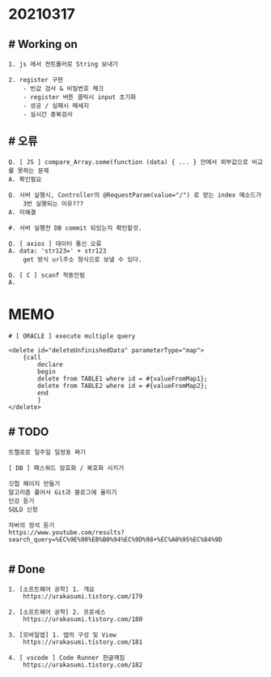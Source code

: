 # 20210317

## # Working on
    1. js 에서 컨트롤러로 String 보내기

    2. register 구현
        - 빈값 검사 & 비밀번호 체크 
        - register 버튼 클릭시 input 초기화
        - 성공 / 실패시 메세지
        - 실시간 중복검사

## # 오류
    Q. [ JS ] compare_Array.some(function (data) { ... } 안에서 외부값으로 비교를 못하는 문제
    A. 확인필요

    Q. 서버 실행시, Controller의 @RequestParam(value="/") 로 받는 index 메소드가
        3번 실행되는 이유???
    A. 미해결
    
    #. 서버 실행전 DB commit 되있는지 확인할것.

    Q. [ axios ] 데이터 통신 오류
    A. data: 'str123=' + str123
        get 방식 url주소 형식으로 보낼 수 있다.

    Q. [ C ] scanf 작동안됨
    A. 


# MEMO

    # [ ORACLE ] execute multiple query
    
	<delete id="deleteUnfinishedData" parameterType="map">
		{call
			declare
			begin
			delete from TABLE1 where id = #{valueFromMap1};
			delete from TABLE2 where id = #{valueFromMap2};
			end
			}
	</delete>


## # TODO

    트렐로로 일주일 일정표 짜기

    [ DB ] 패스워드 암호화 / 복호화 시키기

    깃헙 페이지 만들기
    알고리즘 풀어서 Git과 블로그에 올리기
    인강 듣기
    SQLD 신청
    
    자바의 정석 듣기
    https://www.youtube.com/results?search_query=%EC%9E%90%EB%B0%94%EC%9D%98+%EC%A0%95%EC%84%9D
#

## # Done

    1. [소프트웨어 공학] 1. 개요
        https://urakasumi.tistory.com/179

    2. [소프트웨어 공학] 2. 프로세스
        https://urakasumi.tistory.com/180

    3. [모바일앱] 1. 앱의 구성 및 View
        https://urakasumi.tistory.com/181

    4. [ vscode ] Code Runner 한글깨짐
        https://urakasumi.tistory.com/182


